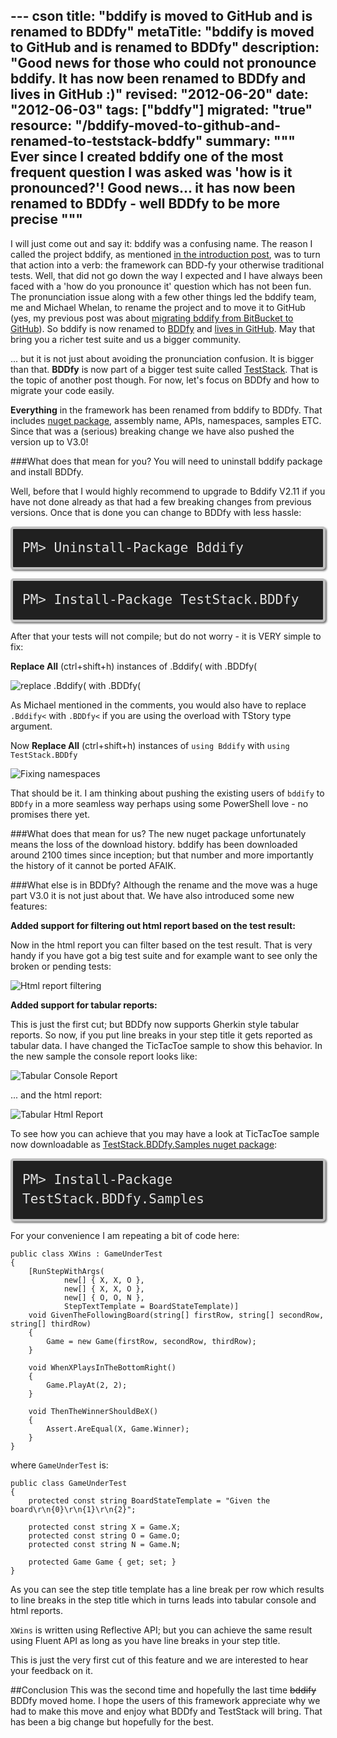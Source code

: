 --- cson
title: "bddify is moved to GitHub and is renamed to BDDfy"
metaTitle: "bddify is moved to GitHub and is renamed to BDDfy"
description: "Good news for those who could not pronounce bddify. It has now been renamed to BDDfy and lives in GitHub :)"
revised: "2012-06-20"
date: "2012-06-03"
tags: ["bddfy"]
migrated: "true"
resource: "/bddify-moved-to-github-and-renamed-to-teststack-bddfy"
summary: """
Ever since I created bddify one of the most frequent question I was asked was 'how is it pronounced?'! Good news... it has now been renamed to BDDfy - well BDDfy to be more precise
"""
---
I will just come out and say it: bddify was a confusing name. The reason I called the project bddify, as mentioned [in the introduction post][1], was to turn that action into a verb: the framework can BDD-fy your otherwise traditional tests. Well, that did not go down the way I expected and I have always been faced with a 'how do you pronounce it' question which has not been fun. The pronunciation issue along with a few other things led the bddify team, me and Michael Whelan, to rename the project and to move it to GitHub (yes, my previous post was about [migrating bddify from BitBucket to GitHub][2]). So bddify is now renamed to [BDDfy][3] and [lives in GitHub][4]. May that bring you a richer test suite and us a bigger community.

... but it is not just about avoiding the pronunciation confusion. It is bigger than that. **BDDfy** is now part of a bigger test suite called [TestStack][5]. That is the topic of another post though. For now, let's focus on BDDfy and how to migrate your code easily.

**Everything** in the framework has been renamed from bddify to BDDfy. That includes [nuget package][6], assembly name, APIs, namespaces, samples ETC. Since that was a (serious) breaking change we have also pushed the version up to V3.0!

###What does that mean for you?
You will need to uninstall bddify package and install BDDfy.

Well, before that I would highly recommend to upgrade to Bddify V2.11 if you have not done already as that had a few breaking changes from previous versions. Once that is done you can change to BDDfy with less hassle:

<code style="background-color: #202020;border: 4px solid silver;border-radius: 5px;-moz-border-radius: 5px;-webkit-border-radius: 5px;box-shadow: 2px 2px 3px #6e6e6e;color: #E2E2E2;display: block;font: 1.5em 'andale mono', 'lucida console', monospace;line-height: 1.5em;overflow: auto;padding: 15px;
">PM&gt; Uninstall-Package Bddify
</code>

<code style="background-color: #202020;border: 4px solid silver;border-radius: 5px;-moz-border-radius: 5px;-webkit-border-radius: 5px;box-shadow: 2px 2px 3px #6e6e6e;color: #E2E2E2;display: block;font: 1.5em 'andale mono', 'lucida console', monospace;line-height: 1.5em;overflow: auto;padding: 15px;
">PM&gt; Install-Package TestStack.BDDfy
</code>

After that your tests will not compile; but do not worry - it is VERY simple to fix:

**Replace All** (ctrl+shift+h) instances of .Bddify( with .BDDfy(

![replace .Bddify( with .BDDfy(][7]

As Michael mentioned in the comments, you would also have to replace <code>.Bddify<</code> with <code>.BDDfy<</code> if you are using the overload with TStory type argument.

Now **Replace All** (ctrl+shift+h) instances of <code>using Bddify</code> with <code>using TestStack.BDDfy</code>

![Fixing namespaces][8]

That should be it. I am thinking about pushing the existing users of <code>bddify</code> to <code>BDDfy</code> in a more seamless way perhaps using some PowerShell love - no promises there yet.

###What does that mean for us?
The new nuget package unfortunately means the loss of the download history. bddify has been downloaded around 2100 times since inception; but that number and more importantly the history of it cannot be ported AFAIK.

###What else is in BDDfy?
Although the rename and the move was a huge part V3.0 it is not just about that. We have also introduced some new features:

**Added support for filtering out html report based on the test result:**

Now in the html report you can filter based on the test result. That is very handy if you have got a big test suite and for example want to see only the broken or pending tests:

![Html report filtering][9]

**Added support for tabular reports:**

This is just the first cut; but BDDfy now supports Gherkin style tabular reports. So now, if you put line breaks in your step title it gets reported as tabular data. I have changed the TicTacToe sample to show this behavior. In the new sample the console report looks like:

![Tabular Console Report][10]

... and the html report:

![Tabular Html Report][11]

To see how you can achieve that you may have a look at TicTacToe sample now downloadable as [TestStack.BDDfy.Samples nuget package][12]:

<code style="background-color: #202020;border: 4px solid silver;border-radius: 5px;-moz-border-radius: 5px;-webkit-border-radius: 5px;box-shadow: 2px 2px 3px #6e6e6e;color: #E2E2E2;display: block;font: 1.5em 'andale mono', 'lucida console', monospace;line-height: 1.5em;overflow: auto;padding: 15px;
">PM&gt; Install-Package TestStack.BDDfy.Samples
</code>

For your convenience I am repeating a bit of code here:

    public class XWins : GameUnderTest
    {
        [RunStepWithArgs(
                new[] { X, X, O },
                new[] { X, X, O },
                new[] { O, O, N },
                StepTextTemplate = BoardStateTemplate)]
        void GivenTheFollowingBoard(string[] firstRow, string[] secondRow, string[] thirdRow)
        {
            Game = new Game(firstRow, secondRow, thirdRow);
        }

        void WhenXPlaysInTheBottomRight()
        {
            Game.PlayAt(2, 2);
        }

        void ThenTheWinnerShouldBeX()
        {
            Assert.AreEqual(X, Game.Winner);
        }
    }

where <code>GameUnderTest</code> is:

    public class GameUnderTest
    {
        protected const string BoardStateTemplate = "Given the board\r\n{0}\r\n{1}\r\n{2}";
    
        protected const string X = Game.X;
        protected const string O = Game.O;
        protected const string N = Game.N;
    
        protected Game Game { get; set; }
    }

As you can see the step title template has a line break per row which results to line breaks in the step title which in turns leads into tabular console and html reports.

<code>XWins</code> is written using Reflective API; but you can achieve the same result using Fluent API as long as you have line breaks in your step title.

This is just the very first cut of this feature and we are interested to hear your feedback on it.

##Conclusion
This was the second time and hopefully the last time <strike>bddify</strike> BDDfy moved home. I hope the users of this framework appreciate why we had to make this move and enjoy what BDDfy and TestStack will bring. That has been a big change but hopefully for the best.


  [1]: http://www.mehdi-khalili.com/bddify-in-action/introduction
  [2]: http://mehdi-khalili.com/migrating-from-mercurial-to-git
  [3]: http://teststack.github.com/TestStack.BDDfy/
  [4]: https://github.com/TestStack/TestStack.BDDfy
  [5]: https://github.com/TestStack/
  [6]: http://nuget.org/packages/TestStack.BDDfy
  [7]: http://www.mehdi-khalili.com/get/blogpictures/bddify-to-bddfy/api-rename.JPG
  [8]: http://www.mehdi-khalili.com/get/blogpictures/bddify-to-bddfy/namespace-fix.JPG
  [9]: http://www.mehdi-khalili.com/get/blogpictures/bddify-to-bddfy/html-report-filtering.JPG
  [10]: http://www.mehdi-khalili.com/get/blogpictures/bddify-to-bddfy/console-tabular-report.JPG
  [11]: http://www.mehdi-khalili.com/get/blogpictures/bddify-to-bddfy/html-tabular-report.JPG
  [12]: http://nuget.org/packages/TestStack.BDDfy.Samples